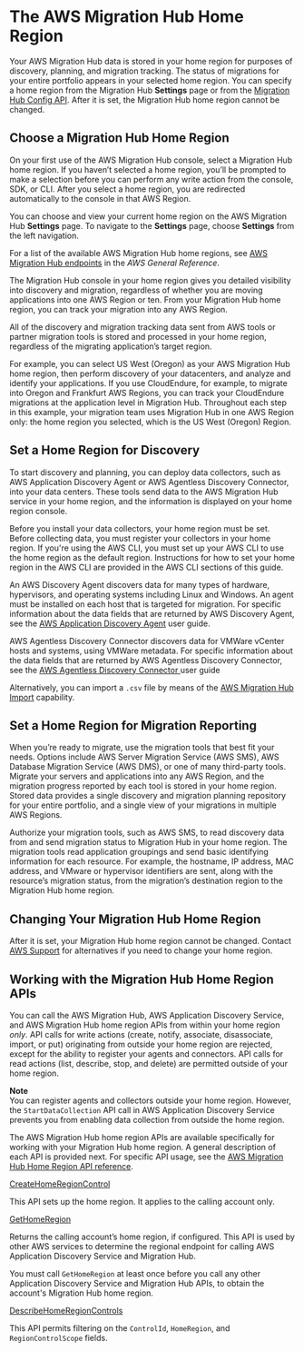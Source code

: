 # The AWS Migration Hub Home Region<a name="home-region"></a>

Your AWS Migration Hub data is stored in your home region for purposes of discovery, planning, and migration tracking\. The status of migrations for your entire portfolio appears in your selected home region\. You can specify a home region from the Migration Hub **Settings** page or from the [Migration Hub Config API](https://docs.aws.amazon.com/migrationhub-home-region/latest/APIReference/Welcome.html)\. After it is set, the Migration Hub home region cannot be changed\.

## Choose a Migration Hub Home Region<a name="select-home-region"></a>

On your first use of the AWS Migration Hub console, select a Migration Hub home region\. If you haven’t selected a home region, you’ll be prompted to make a selection before you can perform any write action from the console, SDK, or CLI\. After you select a home region, you are redirected automatically to the console in that AWS Region\.

You can choose and view your current home region on the AWS Migration Hub **Settings** page\. To navigate to the **Settings** page, choose **Settings** from the left navigation\.

For a list of the available AWS Migration Hub home regions, see [AWS Migration Hub endpoints](https://docs.aws.amazon.com/general/latest/gr/migrationhubn.html) in the *AWS General Reference*\.

The Migration Hub console in your home region gives you detailed visibility into discovery and migration, regardless of whether you are moving applications into one AWS Region or ten\. From your Migration Hub home region, you can track your migration into any AWS Region\.

All of the discovery and migration tracking data sent from AWS tools or partner migration tools is stored and processed in your home region, regardless of the migrating application’s target region\.

 For example, you can select US West \(Oregon\) as your AWS Migration Hub home region, then perform discovery of your datacenters, and analyze and identify your applications\. If you use CloudEndure, for example, to migrate into Oregon and Frankfurt AWS Regions, you can track your CloudEndure migrations at the application level in Migration Hub\. Throughout each step in this example, your migration team uses Migration Hub in one AWS Region only: the home region you selected, which is the US West \(Oregon\) Region\.

## Set a Home Region for Discovery<a name="home-region-with-discovery"></a>

To start discovery and planning, you can deploy data collectors, such as AWS Application Discovery Agent or AWS Agentless Discovery Connector, into your data centers\. These tools send data to the AWS Migration Hub service in your home region, and the information is displayed on your home region console\.

Before you install your data collectors, your home region must be set\. Before collecting data, you must register your collectors in your home region\. If you're using the AWS CLI, you must set up your AWS CLI to use the home region as the default region\. Instructions for how to set your home region in the AWS CLI are provided in the AWS CLI sections of this guide\.

An AWS Discovery Agent discovers data for many types of hardware, hypervisors, and operating systems including Linux and Windows\. An agent must be installed on each host that is targeted for migration\. For specific information about the data fields that are returned by AWS Discovery Agent, see the [AWS Application Discovery Agent](https://docs.aws.amazon.com/application-discovery/latest/userguide/discovery-agent.html) user guide\.

AWS Agentless Discovery Connector discovers data for VMWare vCenter hosts and systems, using VMWare metadata\. For specific information about the data fields that are returned by AWS Agentless Discovery Connector, see the [AWS Agentless Discovery Connector ](https://docs.aws.amazon.com/application-discovery/latest/userguide/discovery-connector.html)user guide 

Alternatively, you can import a `.csv` file by means of the [AWS Migration Hub Import](https://docs.aws.amazon.com/application-discovery/latest/userguide/discovery-import.html) capability\.

## Set a Home Region for Migration Reporting<a name="migration-reporting"></a>

When you’re ready to migrate, use the migration tools that best fit your needs\. Options include AWS Server Migration Service \(AWS SMS\), AWS Database Migration Service \(AWS DMS\), or one of many third\-party tools\. Migrate your servers and applications into any AWS Region, and the migration progress reported by each tool is stored in your home region\. Stored data provides a single discovery and migration planning repository for your entire portfolio, and a single view of your migrations in multiple AWS Regions\.

Authorize your migration tools, such as AWS SMS, to read discovery data from and send migration status to Migration Hub in your home region\. The migration tools read application groupings and send basic identifying information for each resource\. For example, the hostname, IP address, MAC address, and VMware or hypervisor identifiers are sent, along with the resource’s migration status, from the migration’s destination region to the Migration Hub home region\.

## Changing Your Migration Hub Home Region<a name="change-home-region"></a>

After it is set, your Migration Hub home region cannot be changed\. Contact [AWS Support](http://aws.amazon.com/contact-us) for alternatives if you need to change your home region\.

## Working with the Migration Hub Home Region APIs<a name="using-migration-hub-apis"></a>

You can call the AWS Migration Hub, AWS Application Discovery Service, and AWS Migration Hub home region APIs from within your home region *only*\. API calls for write actions \(create, notify, associate, disassociate, import, or put\) originating from outside your home region are rejected, except for the ability to register your agents and connectors\. API calls for read actions \(list, describe, stop, and delete\) are permitted outside of your home region\.

**Note**  
 You can register agents and collectors outside your home region\. However, the `StartDataCollection` API call in AWS Application Discovery Service prevents you from enabling data collection from outside the home region\.

The AWS Migration Hub home region APIs are available specifically for working with your Migration Hub home region\. A general description of each API is provided next\. For specific API usage, see the [AWS Migration Hub Home Region API reference](https://docs.aws.amazon.com/migrationhub-home-region/latest/APIReference/Welcome.html)\.

[CreateHomeRegionControl](https://docs.aws.amazon.com/migrationhub-home-region/latest/APIReference/API_CreateHomeRegionControl.html)

This API sets up the home region\. It applies to the calling account only\.

[GetHomeRegion](https://docs.aws.amazon.com/migrationhub-home-region/latest/APIReference/API_GetHomeRegion.html)

Returns the calling account’s home region, if configured\. This API is used by other AWS services to determine the regional endpoint for calling AWS Application Discovery Service and Migration Hub\.

You must call `GetHomeRegion` at least once before you call any other Application Discovery Service and Migration Hub APIs, to obtain the account's Migration Hub home region\.

[DescribeHomeRegionControls](https://docs.aws.amazon.com/migrationhub-home-region/latest/APIReference/API_DescribeHomeRegionControls.html)

This API permits filtering on the `ControlId`, `HomeRegion`, and `RegionControlScope` fields\.